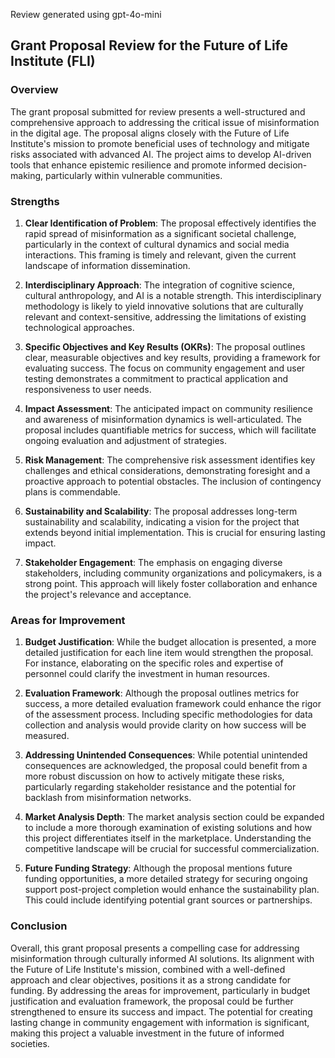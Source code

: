 Review generated using gpt-4o-mini

## Grant Proposal Review for the Future of Life Institute (FLI)

### Overview
The grant proposal submitted for review presents a well-structured and comprehensive approach to addressing the critical issue of misinformation in the digital age. The proposal aligns closely with the Future of Life Institute's mission to promote beneficial uses of technology and mitigate risks associated with advanced AI. The project aims to develop AI-driven tools that enhance epistemic resilience and promote informed decision-making, particularly within vulnerable communities.

### Strengths

1. **Clear Identification of Problem**: The proposal effectively identifies the rapid spread of misinformation as a significant societal challenge, particularly in the context of cultural dynamics and social media interactions. This framing is timely and relevant, given the current landscape of information dissemination.

2. **Interdisciplinary Approach**: The integration of cognitive science, cultural anthropology, and AI is a notable strength. This interdisciplinary methodology is likely to yield innovative solutions that are culturally relevant and context-sensitive, addressing the limitations of existing technological approaches.

3. **Specific Objectives and Key Results (OKRs)**: The proposal outlines clear, measurable objectives and key results, providing a framework for evaluating success. The focus on community engagement and user testing demonstrates a commitment to practical application and responsiveness to user needs.

4. **Impact Assessment**: The anticipated impact on community resilience and awareness of misinformation dynamics is well-articulated. The proposal includes quantifiable metrics for success, which will facilitate ongoing evaluation and adjustment of strategies.

5. **Risk Management**: The comprehensive risk assessment identifies key challenges and ethical considerations, demonstrating foresight and a proactive approach to potential obstacles. The inclusion of contingency plans is commendable.

6. **Sustainability and Scalability**: The proposal addresses long-term sustainability and scalability, indicating a vision for the project that extends beyond initial implementation. This is crucial for ensuring lasting impact.

7. **Stakeholder Engagement**: The emphasis on engaging diverse stakeholders, including community organizations and policymakers, is a strong point. This approach will likely foster collaboration and enhance the project's relevance and acceptance.

### Areas for Improvement

1. **Budget Justification**: While the budget allocation is presented, a more detailed justification for each line item would strengthen the proposal. For instance, elaborating on the specific roles and expertise of personnel could clarify the investment in human resources.

2. **Evaluation Framework**: Although the proposal outlines metrics for success, a more detailed evaluation framework could enhance the rigor of the assessment process. Including specific methodologies for data collection and analysis would provide clarity on how success will be measured.

3. **Addressing Unintended Consequences**: While potential unintended consequences are acknowledged, the proposal could benefit from a more robust discussion on how to actively mitigate these risks, particularly regarding stakeholder resistance and the potential for backlash from misinformation networks.

4. **Market Analysis Depth**: The market analysis section could be expanded to include a more thorough examination of existing solutions and how this project differentiates itself in the marketplace. Understanding the competitive landscape will be crucial for successful commercialization.

5. **Future Funding Strategy**: Although the proposal mentions future funding opportunities, a more detailed strategy for securing ongoing support post-project completion would enhance the sustainability plan. This could include identifying potential grant sources or partnerships.

### Conclusion
Overall, this grant proposal presents a compelling case for addressing misinformation through culturally informed AI solutions. Its alignment with the Future of Life Institute's mission, combined with a well-defined approach and clear objectives, positions it as a strong candidate for funding. By addressing the areas for improvement, particularly in budget justification and evaluation framework, the proposal could be further strengthened to ensure its success and impact. The potential for creating lasting change in community engagement with information is significant, making this project a valuable investment in the future of informed societies.